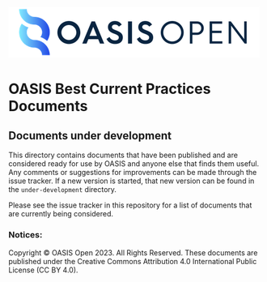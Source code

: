 ![OASIS](../OASIS-Logo.png)
---

# OASIS Best Current Practices Documents

## Documents under development

This directory contains documents that have been published and are considered
ready for use by OASIS and anyone else that finds them useful. Any comments or
suggestions for improvements can be made through the issue tracker. If a new
version is started, that new version can be found in the `under-development`
directory. 

Please see the issue tracker in this repository for a list of documents that are
currently being considered.

### Notices:

Copyright © OASIS Open 2023. All Rights Reserved. These documents are published
under the Creative Commons Attribution 4.0 International Public License (CC BY
4.0).




